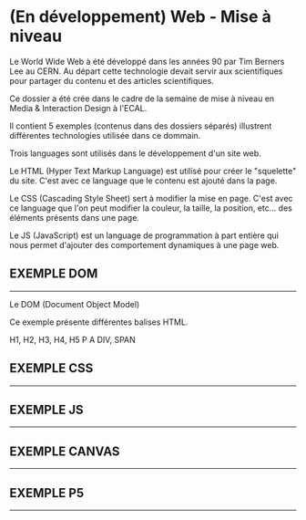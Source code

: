 (En développement)
Web - Mise à niveau
=================

Le World Wide Web à été développé dans les années 90 par Tim Berners Lee au CERN. Au départ cette technologie devait servir aux scientifiques pour partager du contenu et des articles scientifiques.

Ce dossier a été crée dans le cadre de la semaine de mise à niveau en Media & Interaction Design à l'ECAL.

Il contient 5 exemples (contenus dans des dossiers séparés) illustrent différentes technologies utilisée dans ce dommain.

Trois languages sont utilisés dans le développement d'un site web.

Le HTML (Hyper Text Markup Language) est utilisé pour créer le "squelette" du site. C'est avec ce language que le contenu est ajouté dans la page.

Le CSS (Cascading Style Sheet) sert à modifier la mise en page. C'est avec ce language que l'on peut modifier la couleur, la taille, la position, etc... des éléments présents dans une page.

Le JS (JavaScript) est un language de programmation à part entière qui nous permet d'ajouter des comportement dynamiques à une page web.

## EXEMPLE DOM

---

Le DOM (Document Object Model) 

Ce exemple présente différentes balises HTML.

H1, H2, H3, H4, H5
P
A
DIV, SPAN

## EXEMPLE CSS

---

## EXEMPLE JS

---

## EXEMPLE CANVAS

---

## EXEMPLE P5

---
